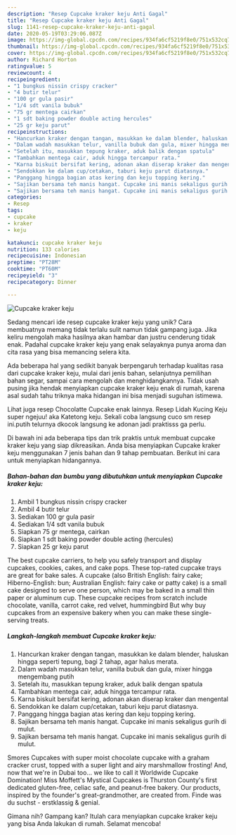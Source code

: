 ```yaml
---
description: "Resep Cupcake kraker keju Anti Gagal"
title: "Resep Cupcake kraker keju Anti Gagal"
slug: 1141-resep-cupcake-kraker-keju-anti-gagal
date: 2020-05-19T03:29:06.087Z
image: https://img-global.cpcdn.com/recipes/934fa6cf5219f8e0/751x532cq70/cupcake-kraker-keju-foto-resep-utama.jpg
thumbnail: https://img-global.cpcdn.com/recipes/934fa6cf5219f8e0/751x532cq70/cupcake-kraker-keju-foto-resep-utama.jpg
cover: https://img-global.cpcdn.com/recipes/934fa6cf5219f8e0/751x532cq70/cupcake-kraker-keju-foto-resep-utama.jpg
author: Richard Horton
ratingvalue: 5
reviewcount: 4
recipeingredient:
- "1 bungkus nissin crispy cracker"
- "4 butir telur"
- "100 gr gula pasir"
- "1/4 sdt vanila bubuk"
- "75 gr mentega cairkan"
- "1 sdt baking powder double acting hercules"
- "25 gr keju parut"
recipeinstructions:
- "Hancurkan kraker dengan tangan, masukkan ke dalam blender, haluskan hingga seperti tepung, bagi 2 tahap, agar halus merata."
- "Dalam wadah masukkan telur, vanilla bubuk dan gula, mixer hingga mengembang putih"
- "Setelah itu, masukkan tepung kraker, aduk balik dengan spatula"
- "Tambahkan mentega cair, aduk hingga tercampur rata."
- "Karna biskuit bersifat kering, adonan akan diserap kraker dan mengental"
- "Sendokkan ke dalam cup/cetakan, taburi keju parut diatasnya."
- "Panggang hingga bagian atas kering dan keju topping kering."
- "Sajikan bersama teh manis hangat. Cupcake ini manis sekaligus gurih di mulut."
- "Sajikan bersama teh manis hangat. Cupcake ini manis sekaligus gurih di mulut."
categories:
- Resep
tags:
- cupcake
- kraker
- keju

katakunci: cupcake kraker keju 
nutrition: 133 calories
recipecuisine: Indonesian
preptime: "PT28M"
cooktime: "PT60M"
recipeyield: "3"
recipecategory: Dinner

---
```



![Cupcake kraker keju](https://img-global.cpcdn.com/recipes/934fa6cf5219f8e0/751x532cq70/cupcake-kraker-keju-foto-resep-utama.jpg)

Sedang mencari ide resep cupcake kraker keju yang unik? Cara membuatnya memang tidak terlalu sulit namun tidak gampang juga. Jika keliru mengolah maka hasilnya akan hambar dan justru cenderung tidak enak. Padahal cupcake kraker keju yang enak selayaknya punya aroma dan cita rasa yang bisa memancing selera kita.

Ada beberapa hal yang sedikit banyak berpengaruh terhadap kualitas rasa dari cupcake kraker keju, mulai dari jenis bahan, selanjutnya pemilihan bahan segar, sampai cara mengolah dan menghidangkannya. Tidak usah pusing jika hendak menyiapkan cupcake kraker keju enak di rumah, karena asal sudah tahu triknya maka hidangan ini bisa menjadi suguhan istimewa.

Lihat juga resep Chocolatte Cupcake enak lainnya. Resep Lidah Kucing Keju super ngejuu! aka Katetong keju. Sekali coba langsung cuco sm resep ini.putih telurnya dkocok langsung ke adonan jadi praktisss ga perlu.


Di bawah ini ada beberapa tips dan trik praktis untuk membuat cupcake kraker keju yang siap dikreasikan. Anda bisa menyiapkan Cupcake kraker keju menggunakan 7 jenis bahan dan 9 tahap pembuatan. Berikut ini cara untuk menyiapkan hidangannya.

<!--inarticleads1-->

##### Bahan-bahan dan bumbu yang dibutuhkan untuk menyiapkan Cupcake kraker keju:

1. Ambil 1 bungkus nissin crispy cracker
1. Ambil 4 butir telur
1. Sediakan 100 gr gula pasir
1. Sediakan 1/4 sdt vanila bubuk
1. Siapkan 75 gr mentega, cairkan
1. Siapkan 1 sdt baking powder double acting (hercules)
1. Siapkan 25 gr keju parut


The best cupcake carriers, to help you safely transport and display cupcakes, cookies, cakes, and cake pops. These top-rated cupcake trays are great for bake sales. A cupcake (also British English: fairy cake; Hiberno-English: bun; Australian English: fairy cake or patty cake) is a small cake designed to serve one person, which may be baked in a small thin paper or aluminum cup. These cupcake recipes from scratch include chocolate, vanilla, carrot cake, red velvet, hummingbird But why buy cupcakes from an expensive bakery when you can make these single-serving treats. 

<!--inarticleads2-->

##### Langkah-langkah membuat Cupcake kraker keju:

1. Hancurkan kraker dengan tangan, masukkan ke dalam blender, haluskan hingga seperti tepung, bagi 2 tahap, agar halus merata.
1. Dalam wadah masukkan telur, vanilla bubuk dan gula, mixer hingga mengembang putih
1. Setelah itu, masukkan tepung kraker, aduk balik dengan spatula
1. Tambahkan mentega cair, aduk hingga tercampur rata.
1. Karna biskuit bersifat kering, adonan akan diserap kraker dan mengental
1. Sendokkan ke dalam cup/cetakan, taburi keju parut diatasnya.
1. Panggang hingga bagian atas kering dan keju topping kering.
1. Sajikan bersama teh manis hangat. Cupcake ini manis sekaligus gurih di mulut.
1. Sajikan bersama teh manis hangat. Cupcake ini manis sekaligus gurih di mulut.


Smores Cupcakes with super moist chocolate cupcake with a graham cracker crust, topped with a super light and airy marshmallow frosting! And, now that we&#39;re in Dubai too… we like to call it Worldwide Cupcake Domination! Miss Moffett&#39;s Mystical Cupcakes is Thurston County&#39;s first dedicated gluten-free, celiac safe, and peanut-free bakery. Our products, inspired by the founder&#39;s great-grandmother, are created from. Finde was du suchst - erstklassig &amp; genial. 

Gimana nih? Gampang kan? Itulah cara menyiapkan cupcake kraker keju yang bisa Anda lakukan di rumah. Selamat mencoba!
